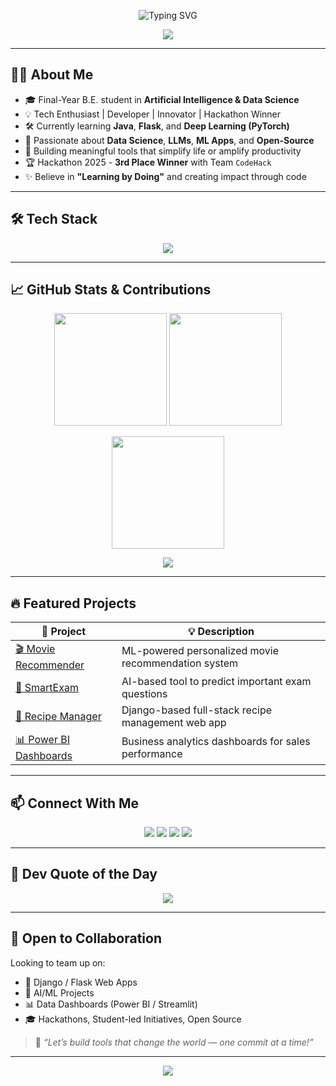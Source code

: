 <!-- Typing effect -->
<!-- Hero Typing Section -->
<p align="center">
  <img src="https://readme-typing-svg.demolab.com?font=Fira+Code&size=24&pause=1000&center=true&vCenter=true&width=460&lines=Hey!+I'm+Ayush+Chainani;AI+%26+Data+Science+Student;Full-Stack+Web+Developer;ML+%7C+Data+%7C+AI+Enthusiast;Let's+Build+Something+Cool!" alt="Typing SVG" />
</p>

<!-- Header Banner -->
<p align="center">
  <img src="https://capsule-render.vercel.app/api?type=waving&color=0:00C9FF,100:92FE9D&height=100&section=header&text=Welcome%20to%20My%20GitHub&fontSize=30&fontColor=ffffff&fontAlignY=35" />
</p>

---

## 👨‍💻 About Me

- 🎓 Final-Year B.E. student in **Artificial Intelligence & Data Science**
- 💡 Tech Enthusiast | Developer | Innovator | Hackathon Winner
- 🛠️ Currently learning **Java**, **Flask**, and **Deep Learning (PyTorch)**
- 🧠 Passionate about **Data Science**, **LLMs**, **ML Apps**, and **Open-Source**
- 🔭 Building meaningful tools that simplify life or amplify productivity
- 🏆 Hackathon 2025 - **3rd Place Winner** with Team `CodeHack`
- ✨ Believe in **"Learning by Doing"** and creating impact through code

---

## 🛠️ Tech Stack

<p align="center">
  <img src="https://skillicons.dev/icons?i=python,java,cpp,django,flask,html,css,js,tailwind,mysql,mongodb,git,github,vscode,figma,postman,pandas,numpy,scikit-learn,tensorflow,pytorch,heroku" />
</p>

---

## 📈 GitHub Stats & Contributions

<p align="center">
  <img src="https://github-readme-stats.vercel.app/api?username=codeayu&show_icons=true&theme=react&border_radius=10&hide=stars" height="180"/>
  <img src="https://github-readme-stats.vercel.app/api/top-langs/?username=codeayu&layout=compact&theme=react&border_radius=10" height="180"/>
</p>

<p align="center">
  <img src="https://streak-stats.demolab.com?user=codeayu&theme=react&hide_border=false&border_radius=10" height="180"/>
</p>

<p align="center">
  <img src="https://github-readme-activity-graph.vercel.app/graph?username=codeayu&theme=react-dark&area=true&hide_border=true" />
</p>

---

## 🔥 Featured Projects

| 🚀 Project | 💡 Description |
|-----------|----------------|
| [🎬 Movie Recommender](https://github.com/Codeayu/movie-recommender) | ML-powered personalized movie recommendation system |
| [🧠 SmartExam](https://github.com/Codeayu/smartexam) | AI-based tool to predict important exam questions |
| [🍕 Recipe Manager](https://recipemanager-wqov.onrender.com) | Django-based full-stack recipe management web app |
| [📊 Power BI Dashboards](https://github.com/Codeayu/powerbi-projects) | Business analytics dashboards for sales performance |

---

## 📫 Connect With Me

<p align="center">
  <a href="mailto:ayushchainani210@gmail.com"><img src="https://img.shields.io/badge/Gmail-D14836?style=for-the-badge&logo=gmail&logoColor=white" /></a>
  <a href="https://www.linkedin.com/in/ayushchainani/"><img src="https://img.shields.io/badge/LinkedIn-0A66C2?style=for-the-badge&logo=linkedin&logoColor=white" /></a>
  <a href="https://instagram.com/ayushh__210"><img src="https://img.shields.io/badge/Instagram-E4405F?style=for-the-badge&logo=instagram&logoColor=white" /></a>
  <a href="https://ayushchainani.me"><img src="https://img.shields.io/badge/Portfolio-000?style=for-the-badge&logo=vercel&logoColor=white" /></a>
</p>

---

## 🧠 Dev Quote of the Day

<p align="center">
  <img src="https://quotes-github-readme.vercel.app/api?type=horizontal&theme=radical" />
</p>

---

## 📢 Open to Collaboration

Looking to team up on:
- 🔧 Django / Flask Web Apps
- 🧪 AI/ML Projects
- 📊 Data Dashboards (Power BI / Streamlit)
- 🎓 Hackathons, Student-led Initiatives, Open Source

> 💬 *“Let’s build tools that change the world — one commit at a time!”*

---

<!-- Footer -->
<p align="center">
  <img src="https://capsule-render.vercel.app/api?type=waving&color=0:92FE9D,100:00C9FF&height=100&section=footer"/>
</p>
